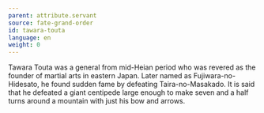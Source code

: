 ```yaml
---
parent: attribute.servant
source: fate-grand-order
id: tawara-touta
language: en
weight: 0
---
```


Tawara Touta was a general from mid-Heian period who was revered as the founder of martial arts in eastern Japan.
Later named as Fujiwara-no-Hidesato, he found sudden fame by defeating Taira-no-Masakado.
It is said that he defeated a giant centipede large enough to make seven and a half turns around a mountain with just his bow and arrows.
